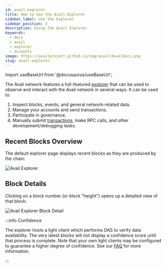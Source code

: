 ```yaml
---
id: avail-explorer
title: How to Use the Avail Explorer
sidebar_label: Use the Explorer
sidebar_position: 3
description: Using the Avail Explorer
keywords:
  - docs
  - avail
  - explorer
  - accounts
image: https://availproject.github.io/img/avail/AvailDocs.png
slug: avail-explorer
---
```

import useBaseUrl from '@docusaurus/useBaseUrl';

The Avail network features a full-featured
[explorer](https://kate.avail.tools/) that can be used to observe and
interact with the Avail network in several ways. It can be used to:

1. Inspect blocks, events, and general network-related data.
2. Manage your accounts and send transactions.
3. Participate in governance.
4. Manually submit
   [transactions](https://docs.substrate.io/v3/concepts/extrinsics/),
   make RPC calls, and other development/debugging tasks.

## Recent Blocks Overview

The default explorer page displays recent blocks as they are produced
by the chain:

![Avail Explorer](/img/avail/explorer.png)

## Block Details

Clicking on a block number (or block "height") opens up a detailed
view of that block:

![Avail Explorer Block Detail](/img/avail/explorer-block-detail.png)

:::info Confidence

The explorer hosts a light client which performs DAS to verify data
availability. The very latest blocks will not display a confidence
score until that process is complete. Note that your own light clients
may be configured to guarantee a higher degree of confidence. See our
[FAQ](/faq) for more information.

:::
